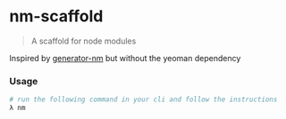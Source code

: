# nm-scaffold
> A scaffold for node modules

Inspired by [generator-nm](https://github.com/sindresorhus/generator-nm) but without the yeoman dependency

### Usage

```sh
# run the following command in your cli and follow the instructions
λ nm
```
